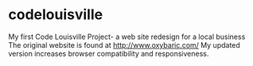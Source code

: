 # codelouisville
My first Code Louisville Project- a web site redesign for a local business
The original website is found at http://www.oxybaric.com/
My updated version increases browser compatibility and responsiveness. 
